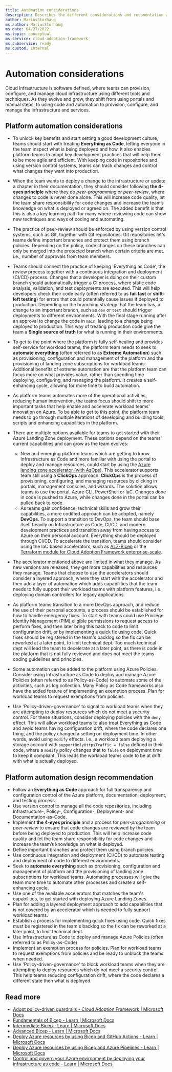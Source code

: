 ```yaml
---
title: Automation considerations
description: Describes the different considerations and recomentation when automating deployment of Azure Landing Zone and platform services
author: MariusStorhaug
ms.author: MariusStorhaug
ms.date: 04/27/2022
ms.topic: conceptual
ms.service: cloud-adoption-framework
ms.subservice: ready
ms.custom: internal
---
```


# Automation considerations

Cloud Infrastructure is software defined, where teams can provision, configure, and manage cloud infrastructure using
different tools and techniques. As they evolve and grow, they shift from using portals and manual steps,
to using code and automation to provision, configure, and manage the infrastructure and services.

## Platform automation considerations

- To unlock key benefits and start setting a good development culture, teams should start with treating **Everything as Code**,
letting everyone in the team inspect what is being deployed and how. It also enables platform teams to adopt key
development practices that will help them to be more agile and efficient. With keeping code in repositories and using version
control systems, teams can track changes and control what changes they want into production.

- When the team wants to deploy a change to the infrastructure or update a chapter in their documentation, they should consider following
**the 4-eyes principle** where they do _peer-programming_ or _peer-review_, where changes to code is never done alone. This will increase
code quality, let the team share responsibility for code changes and increase the team’s knowledge on what is deployed or agreed on.
The added benefit is that this is also a key learning path for many where reviewing code can show new techniques and ways of coding and automating.

- The practice of peer-review should be enforced by using version control systems, such as Git, together with Git repositories. Git repositories
let's teams define important branches and protect them using branch policies. Depending on the policy, code changes on these branches can only
be merged into the protected branch when certain criteria are met. i.e., number of approvals from team members.

- Teams should connect the practice of keeping 'Everything as Code', the review process together with a continuous integration and deployment (CI/CD)
process. Changes that a developer is doing on their custom branch should automatically trigger a CI process, where static code analysis, validation, and test deployments
are executed. This will help developers check their code early (often referred to as **fail fast** or **shift-left testing**) for errors that could potentially cause
issues if deployed to production. Depending on the branching strategy that the team has, a change to an important branch, such as `dev` or `test` should
trigger deployments to different environments. With the final stage running after an approval to change the code in `main`, leading to a change being
deployed to production. This way of treating production code give the team a **Single source of truth** for what is running in their environments.

- To get to the point where the platform is fully self-healing and provides self-service for workload teams, the platform team needs to seek to **automate everything**
  (often referred to as **Extreme Automation**) such as provisioning, configuration and management of the platform and the provisioning of landing zone
  subscriptions for workload teams. Additional benefits of extreme automation are that the platform team can focus more on what provides value, rather than spending time
  deploying, configuring, and managing the platform. It creates a self-enhancing cycle, allowing for more time to build automation.

- As platform teams automates more of the operational activities, reducing human intervention, the teams focus should shift to more important tasks that help
enable and accelerate workload teams' innovation on Azure. To be able to get to this point, the platform team needs to go through multiple iterations of developing and
building tools, scripts and enhancing capabilities in the platform.

- There are multiple options available for teams to get started with their Azure Landing Zone deployment. These options depend on the teams' current capabilities
and can grow as the team evolves:
  - New and emerging platform teams which are getting to know Infrastructure as Code and more familiar with using the portal to deploy and manage resources,
    could start by using the [Azure landing zone accelerator (with AzOps)](\landing-zone\index.md#azure-landing-zone-accelerator). This accelerator
    supports team still using a **ClickOps** approach. **ClickOps** is the process of provisioning, configuring, and managing resources by clicking in portals, management
    consoles, and wizards. The solution allows teams to use the portal, Azure CLI, PowerShell or IaC. Changes done in code is pushed to Azure, while changes done
    in the portal can be pulled back to code.
  - As teams gain confidence, technical skills and grow their capabilities, a more codified approach can be adopted, namely **DevOps**. To support a transition to
    DevOps, the team should base itself heavily on Infrastructure as Code, CI/CD, and modern development practices and transition away from having access to Azure on their
    personal account. Everything should be deployed through CI/CD. To accelerate the transition, teams should consider using the IaC based accelerators,
    such as [ALZ-Bicep](https://github.com/Azure/ALZ-Bicep) or the [Terraform module for Cloud Adoption Framework enterprise-scale](../enterprise-scale/terraform-module-caf-enterprise-scale.md).

- The accelerator mentioned above are limited in what they manage. As new versions are released, they get more capabilities and resources they manage. Teams that choose
  to use the accelerators should consider a layered approach, where they start with the accelerator and then add a layer of automation which adds capabilities that the team
  needs to fully support their workload teams with platform features, i.e., deploying domain controllers for legacy applications.

- As platform teams transition to a more DevOps approach, and reduce the use of their personal accounts, a process should be established for how to handle emergency fixes.
  To start with teams could use Privilege Identity Management (PIM) eligible permissions to request access to perform fixes, and then later bring this back to code to limit configuration drift,
  or by implementing a quick fix using code. Quick fixes should be registered in the team's backlog so the fix can be reworked at a later point, to limit technical dept. Too much technical
  dept will lead the team to decelerate at a later point, as there is code in the platform that is not fully reviewed and does not meet the teams coding guidelines and principles.

- Some automation can be added to the platform using Azure Policies. Consider using Infrastructure as Code to deploy and manage Azure Policies (often referred to as Policy-as-Code)
  to automate some of the activities, such as log collection. Many Policy as Code frameworks also have the added feature of implementing an exemption process. Plan for workload teams to
  request exemptions from policies.

- Use 'Policy-driven-governance' to signal to workload teams when they are attempting to deploy resources which do not meet a security control. For these situations, consider deploying policies
  with the `deny` effect. This will allow workload teams to also treat Everything as Code and avoid teams having configuration drift, where the code declares one thing, and the policy changed a setting
  on deployment time. In other words, avoid using `modify` effects. i.e., a workload team deploying a storage account with `supportOnlyHttpsTraffic = false` defined in their code, where a `modify` policy
  changes that to `false` on deployment time to keep it compliant. This leads the workload teams code to be at drift with what is actually deployed.

## Platform automation design recommendation

- Follow an **Everything as Code** approach for full transparency and configuration control of the Azure platform, documentation, deployment, and testing process.
- Use version control to manage all the code repositories, including Infrastructure-, Policy-, Configuration-, Deployment- and Documentation-as-Code.
- Implement **the 4-eyes principle** and a process for _peer-programming_ or _peer-review_ to ensure that code changes are reviewed by the team before being
  deployed to production. This will help increase code quality and let the team share responsibility for code changes and increase the team’s knowledge on what is deployed.
- Define important branches and protect them using branch policies.
- Use continuous integration and deployment (CI/CD) to automate testing and deployment of code to different environments.
- Seek to **automate everything** such as provisioning, configuration and management of platform and the provisioning of landing zone subscriptions for workload teams.
  Automating processes will give the team more time to automate other processes and create a self-enhancing cycle.
- Use one of the available accelerators that matches the team's capabilities, to get started with deploying Azure Landing Zones.
- Plan for adding a layered deployment approach to add capabilities that is not covered by an accelerator which is needed to fully support workload teams.
- Establish a process for implementing quick fixes using code. Quick fixes must be registered in the team's backlog so the fix can be reworked at a later point, to limit technical dept.
- Use Infrastructure as Code to deploy and manage Azure Policies (often referred to as Policy-as-Code)
- Implement an exemption process for policies. Plan for workload teams to request exemptions from policies and be ready to unblock the teams when needed.
- Use 'Policy-driven-governance' to block workload teams when they are attempting to deploy resources which do not meet a security control. This help teams reducing configuration
  drift, where the code declares a different state then what is deployed.

## Read more

- [Adopt policy-driven guardrails - Cloud Adoption Framework | Microsoft Docs](https://docs.microsoft.com/azure/cloud-adoption-framework/ready/enterprise-scale/dine-guidance)
- [Fundamentals of Bicep - Learn | Microsoft Docs](https://docs.microsoft.com/learn/paths/fundamentals-bicep/)
- [Intermediate Bicep - Learn | Microsoft Docs](https://docs.microsoft.com/learn/paths/intermediate-bicep/)
- [Advanced Bicep - Learn | Microsoft Docs](https://docs.microsoft.com/learn/paths/advanced-bicep/)
- [Deploy Azure resources by using Bicep and GitHub Actions - Learn | Microsoft Docs](https://docs.microsoft.com/learn/paths/bicep-github-actions/)
- [Deploy Azure resources by using Bicep and Azure Pipelines - Learn | Microsoft Docs](https://docs.microsoft.com/learn/paths/bicep-azure-pipelines/)
- [Control and govern your Azure environment by deploying your infrastructure as code - Learn | Microsoft Docs](https://docs.microsoft.com/learn/modules/control-govern-azure-environment-deploying-infrastructure-code/)
